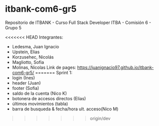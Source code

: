 # itbank-com6-gr5
Repositorio de ITBANK - Curso Full Stack Developer ITBA - Comisión 6 - Grupo 5

<<<<<<< HEAD
Integrantes: 
- Ledesma, Juan Ignacio
- Upstein, Elias
- Korzusehec, Nicolás
- Magliotto, Sofia
- Molinas, Nicolas
Link de pages: https://juanignacio97.github.io/itbank-com6-gr5/
=======
Sprint 1:
- login (Ines)
- header (Juan)
- footer (Sofia)
- saldo de la cuenta (Nico K)
- botonera de accesos directos (Elias)
- últimos movimientos (tabla)
- barra de busqueda & fecha/hora ult. acceso(Nico M)
>>>>>>> origin/dev
